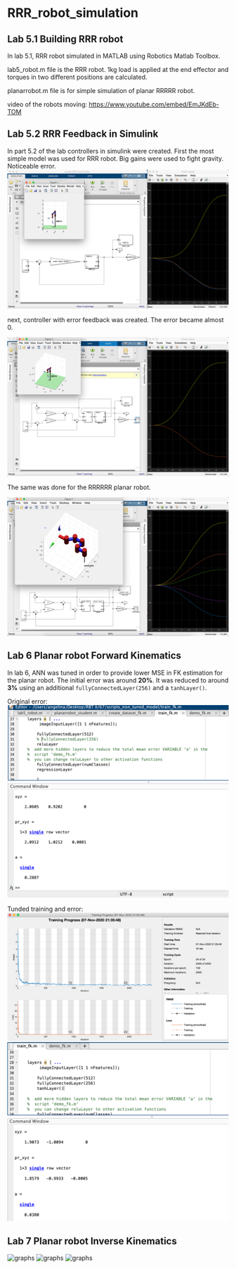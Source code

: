# RRR_robot_simulation
## Lab 5.1 Building RRR robot 
In lab 5.1, RRR robot simulated in MATLAB using Robotics Matlab Toolbox.

lab5_robot.m file is the RRR robot. 1kg load is applied at the end effector and torques in two different positions are calculated. 

planarrobot.m file is for simple simulation of planar RRRRR robot.

video of the robots moving: https://www.youtube.com/embed/EmJKdEb-TOM

## Lab 5.2 RRR Feedback in Simulink 
In part 5.2 of the lab controllers in simulink were created. First the most simple model was used for RRR robot. Big gains were used to fight gravity. Noticeable error. 
![alt text](https://github.com/androbaza/RRR_robot_simulation/blob/main/%201.png)

next, controller with error feedback was created. The error became almost 0. 

![alt text](https://github.com/androbaza/RRR_robot_simulation/blob/main/2.png)

The same was done for the RRRRRR planar robot.

![alt text](https://github.com/androbaza/RRR_robot_simulation/blob/main/3.png)

## Lab 6 Planar robot Forward Kinematics
In lab 6, ANN was tuned in order to provide lower MSE in FK estimation for the planar robot. The initial error was around **20%**. It was reduced to around **3%** using an additional `fullyConnectedLayer(256)` and a `tanhLayer()`.

Original error:
![graphs](https://github.com/androbaza/RRR_robot_simulation/blob/main/Forward%20kinematics%20lab6/Screen%20Shot%202020-11-07%20at%2011.44.20%20AM.png)

Tunded training and error:
![graphs](https://github.com/androbaza/RRR_robot_simulation/blob/main/Forward%20kinematics%20lab6/Screen%20Shot%202020-11-07%20at%209.36.32%20PM.png)
![graphs](https://github.com/androbaza/RRR_robot_simulation/blob/main/Forward%20kinematics%20lab6/Screen%20Shot%202020-11-07%20at%209.45.21%20PM.png)

## Lab 7 Planar robot Inverse Kinematics

![graphs]()
![graphs]()
![graphs]()
